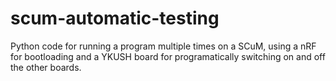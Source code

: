 # scum-automatic-testing

Python code for running a program multiple times on a SCuM, using a nRF for bootloading and a YKUSH board for programatically switching on and off the other boards.
